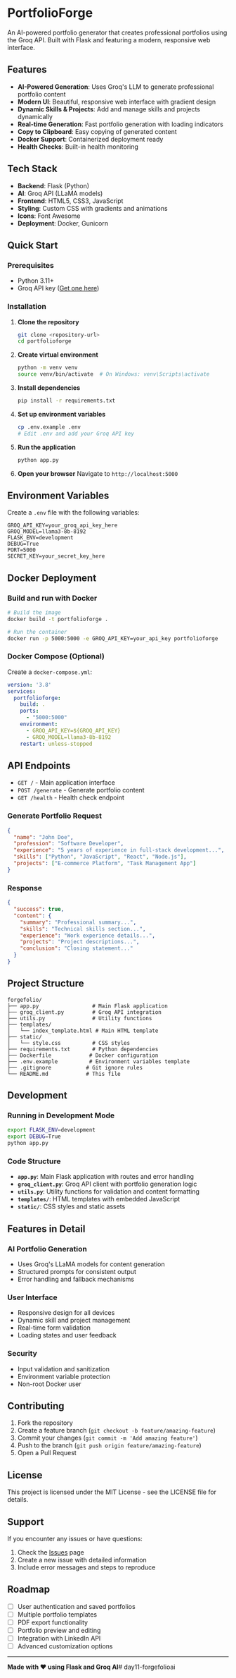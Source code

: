 # PortfolioForge 

An AI-powered portfolio generator that creates professional portfolios using the Groq API. Built with Flask and featuring a modern, responsive web interface.

## Features 

- **AI-Powered Generation**: Uses Groq's LLM to generate professional portfolio content
- **Modern UI**: Beautiful, responsive web interface with gradient design
- **Dynamic Skills & Projects**: Add and manage skills and projects dynamically
- **Real-time Generation**: Fast portfolio generation with loading indicators
- **Copy to Clipboard**: Easy copying of generated content
- **Docker Support**: Containerized deployment ready
- **Health Checks**: Built-in health monitoring

## Tech Stack 

- **Backend**: Flask (Python)
- **AI**: Groq API (LLaMA models)
- **Frontend**: HTML5, CSS3, JavaScript
- **Styling**: Custom CSS with gradients and animations
- **Icons**: Font Awesome
- **Deployment**: Docker, Gunicorn

## Quick Start 

### Prerequisites

- Python 3.11+
- Groq API key ([Get one here](https://console.groq.com/))

### Installation

1. **Clone the repository**
   ```bash
   git clone <repository-url>
   cd portfolioforge
   ```

2. **Create virtual environment**
   ```bash
   python -m venv venv
   source venv/bin/activate  # On Windows: venv\Scripts\activate
   ```

3. **Install dependencies**
   ```bash
   pip install -r requirements.txt
   ```

4. **Set up environment variables**
   ```bash
   cp .env.example .env
   # Edit .env and add your Groq API key
   ```

5. **Run the application**
   ```bash
   python app.py
   ```

6. **Open your browser**
   Navigate to `http://localhost:5000`

## Environment Variables 

Create a `.env` file with the following variables:

```env
GROQ_API_KEY=your_groq_api_key_here
GROQ_MODEL=llama3-8b-8192
FLASK_ENV=development
DEBUG=True
PORT=5000
SECRET_KEY=your_secret_key_here
```

## Docker Deployment 

### Build and run with Docker

```bash
# Build the image
docker build -t portfolioforge .

# Run the container
docker run -p 5000:5000 -e GROQ_API_KEY=your_api_key portfolioforge
```

### Docker Compose (Optional)

Create a `docker-compose.yml`:

```yaml
version: '3.8'
services:
  portfolioforge:
    build: .
    ports:
      - "5000:5000"
    environment:
      - GROQ_API_KEY=${GROQ_API_KEY}
      - GROQ_MODEL=llama3-8b-8192
    restart: unless-stopped
```

## API Endpoints 

- `GET /` - Main application interface
- `POST /generate` - Generate portfolio content
- `GET /health` - Health check endpoint

### Generate Portfolio Request

```json
{
  "name": "John Doe",
  "profession": "Software Developer",
  "experience": "5 years of experience in full-stack development...",
  "skills": ["Python", "JavaScript", "React", "Node.js"],
  "projects": ["E-commerce Platform", "Task Management App"]
}
```

### Response

```json
{
  "success": true,
  "content": {
    "summary": "Professional summary...",
    "skills": "Technical skills section...",
    "experience": "Work experience details...",
    "projects": "Project descriptions...",
    "conclusion": "Closing statement..."
  }
}
```

## Project Structure 

```
forgefolio/
├── app.py                 # Main Flask application
├── groq_client.py         # Groq API integration
├── utils.py               # Utility functions
├── templates/
│   └── index_template.html # Main HTML template
├── static/
│   └── style.css          # CSS styles
├── requirements.txt       # Python dependencies
├── Dockerfile            # Docker configuration
├── .env.example          # Environment variables template
├── .gitignore           # Git ignore rules
└── README.md            # This file
```

## Development 

### Running in Development Mode

```bash
export FLASK_ENV=development
export DEBUG=True
python app.py
```

### Code Structure

- **`app.py`**: Main Flask application with routes and error handling
- **`groq_client.py`**: Groq API client with portfolio generation logic
- **`utils.py`**: Utility functions for validation and content formatting
- **`templates/`**: HTML templates with embedded JavaScript
- **`static/`**: CSS styles and static assets

## Features in Detail 

### AI Portfolio Generation
- Uses Groq's LLaMA models for content generation
- Structured prompts for consistent output
- Error handling and fallback mechanisms

### User Interface
- Responsive design for all devices
- Dynamic skill and project management
- Real-time form validation
- Loading states and user feedback

### Security
- Input validation and sanitization
- Environment variable protection
- Non-root Docker user

## Contributing 

1. Fork the repository
2. Create a feature branch (`git checkout -b feature/amazing-feature`)
3. Commit your changes (`git commit -m 'Add amazing feature'`)
4. Push to the branch (`git push origin feature/amazing-feature`)
5. Open a Pull Request

## License 

This project is licensed under the MIT License - see the LICENSE file for details.

## Support 

If you encounter any issues or have questions:

1. Check the [Issues](https://github.com/jlsonon/forgefolio/issues) page
2. Create a new issue with detailed information
3. Include error messages and steps to reproduce

## Roadmap 

- [ ] User authentication and saved portfolios
- [ ] Multiple portfolio templates
- [ ] PDF export functionality
- [ ] Portfolio preview and editing
- [ ] Integration with LinkedIn API
- [ ] Advanced customization options

---

**Made with ❤️ using Flask and Groq AI**#   d a y 1 1 - f o r g e f o l i o a i  
 